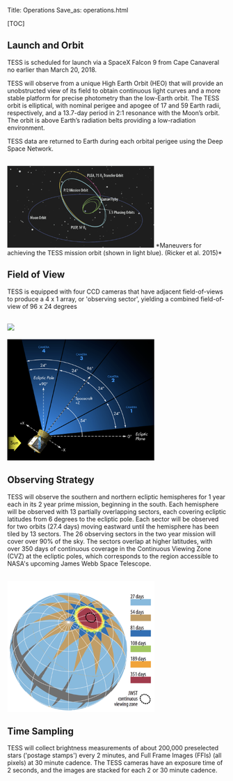 Title: Operations
Save_as: operations.html

[TOC]

## Launch and Orbit

TESS  is scheduled for launch via a SpaceX Falcon 9 from Cape Canaveral no earlier than March 20, 2018.  

TESS will observe from a unique High Earth Orbit (HEO) that will provide an unobstructed view of its field to obtain continuous light curves and a more stable platform for precise photometry than the low-Earth orbit. The TESS orbit is elliptical, with nominal perigee and apogee of 17 and 59 Earth radii, respectively, and a 13.7-day period in 2:1 resonance with the Moon’s orbit. The orbit is above Earth’s radiation belts providing a low-radiation environment.

TESS data are returned to Earth during each orbital perigee using the Deep Space Network.

<br/>

<img class="img-responsive" style="max-width:67%;" src="images/mission/tess_orbit_Winnpresentation.png">
*Maneuvers for achieving the TESS mission orbit (shown in light blue). (Ricker et al. 2015)*

<br/>


## Field of View

TESS is equipped with four CCD cameras that have adjacent field-of-views to produce a 4 x 1 array, or 'observing sector', yielding a combined field-of-view of 96 x 24 degrees

<br/>
<img class="img-responsive" style="max-width:67%;" src="images/mission/tess_observingsectorschematic_Winnpresentation.png">
<br/>

<br/>
<img class="img-responsive" style="max-width:67%;" src="images/mission/tess_cameraFOVschematic_Winnpresentation.png">
<br/>

## Observing Strategy

TESS will observe the southern and northern ecliptic hemispheres for 1 year each in its 2 year prime mission, beginning in the south. Each hemisphere will be observed with 13 partially overlapping sectors, each covering ecliptic latitudes from 6 degrees to the ecliptic pole. Each  sector will be observed for two orbits (27.4 days) moving eastward until the hemisphere has been tiled by 13 sectors. The 26 observing sectors in the two year mission will cover over 90% of the sky. The sectors overlap at higher latitudes, with over 350 days of continuous coverage in the Continuous Viewing Zone (CVZ) at the ecliptic poles, which corresponds to the region accessible to NASA's upcoming James Webb Space Telescope.


<br/>
<img class="img-responsive" style="max-width:67%;" src="images/mission/tess_2yearskycoverage.png">
<br/>

## Time Sampling

TESS will collect brightness measurements of about 200,000 preselected stars ('postage stamps') every 2 minutes, and Full Frame Images (FFIs) (all pixels) at 30 minute cadence. The TESS cameras have an exposure time of 2 seconds, and the images are stacked for each 2 or 30 minute cadence.





